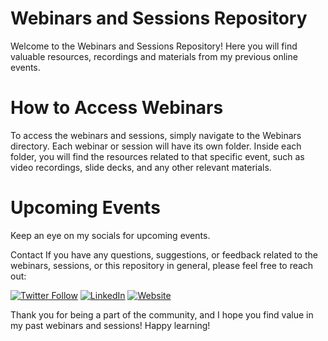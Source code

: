 # Webinars and Sessions Repository
Welcome to the Webinars and Sessions Repository! Here you will find valuable resources, recordings and materials from my previous online events.

# How to Access Webinars
To access the webinars and sessions, simply navigate to the Webinars directory. Each webinar or session will have its own folder. Inside each folder, you will find the resources related to that specific event, such as video recordings, slide decks, and any other relevant materials.

# Upcoming Events
Keep an eye on my socials for upcoming events. 

Contact
If you have any questions, suggestions, or feedback related to the webinars, sessions, or this repository in general, please feel free to reach out:

[![Twitter Follow](https://img.shields.io/badge/Twitter-1DA1F2?style=for-the-badge&logo=twitter&logoColor=white)](https://twitter.com/FlorianSLZ/)  [![LinkedIn](https://img.shields.io/badge/LinkedIn-0077B5?style=for-the-badge&logo=linkedin&logoColor=white)](https://www.linkedin.com/in/fsalzmann/)  [![Website](https://img.shields.io/badge/website-000000?style=for-the-badge&logo=About.me&logoColor=white)](https://scloud.work/en/about)


Thank you for being a part of the community, and I hope you find value in my past webinars and sessions! Happy learning!
